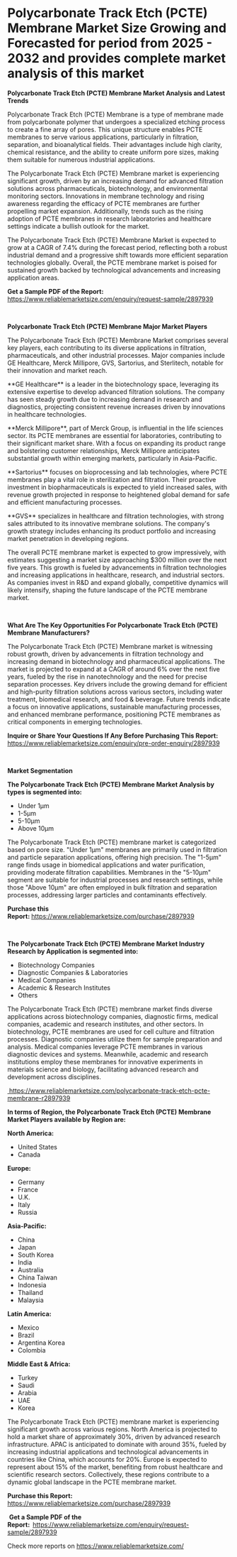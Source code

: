 <p><h1>Polycarbonate Track Etch (PCTE) Membrane Market Size Growing and Forecasted for period from 2025 - 2032 and provides complete market analysis of this market</h1></p><p><strong>Polycarbonate Track Etch (PCTE) Membrane Market Analysis and Latest Trends</strong></p>
<p><p>Polycarbonate Track Etch (PCTE) Membrane is a type of membrane made from polycarbonate polymer that undergoes a specialized etching process to create a fine array of pores. This unique structure enables PCTE membranes to serve various applications, particularly in filtration, separation, and bioanalytical fields. Their advantages include high clarity, chemical resistance, and the ability to create uniform pore sizes, making them suitable for numerous industrial applications.</p><p>The Polycarbonate Track Etch (PCTE) Membrane market is experiencing significant growth, driven by an increasing demand for advanced filtration solutions across pharmaceuticals, biotechnology, and environmental monitoring sectors. Innovations in membrane technology and rising awareness regarding the efficacy of PCTE membranes are further propelling market expansion. Additionally, trends such as the rising adoption of PCTE membranes in research laboratories and healthcare settings indicate a bullish outlook for the market. </p><p>The Polycarbonate Track Etch (PCTE) Membrane Market is expected to grow at a CAGR of 7.4% during the forecast period, reflecting both a robust industrial demand and a progressive shift towards more efficient separation technologies globally. Overall, the PCTE membrane market is poised for sustained growth backed by technological advancements and increasing application areas.</p></p>
<p><strong>Get a Sample PDF of the Report:&nbsp;</strong> <a href="https://www.reliablemarketsize.com/enquiry/request-sample/2897939?utm_campaign=3530&utm_medium=2&utm_source=Github&utm_content=ia&utm_term=15032025&utm_id=polycarbonate-track-etch-pcte-membrane">https://www.reliablemarketsize.com/enquiry/request-sample/2897939</a></p>
<p>&nbsp;</p>
<p><strong>Polycarbonate Track Etch (PCTE) Membrane Major Market Players</strong></p>
<p><p>The Polycarbonate Track Etch (PCTE) Membrane Market comprises several key players, each contributing to its diverse applications in filtration, pharmaceuticals, and other industrial processes. Major companies include GE Healthcare, Merck Millipore, GVS, Sartorius, and Sterlitech, notable for their innovation and market reach.</p><p>**GE Healthcare** is a leader in the biotechnology space, leveraging its extensive expertise to develop advanced filtration solutions. The company has seen steady growth due to increasing demand in research and diagnostics, projecting consistent revenue increases driven by innovations in healthcare technologies.</p><p>**Merck Millipore**, part of Merck Group, is influential in the life sciences sector. Its PCTE membranes are essential for laboratories, contributing to their significant market share. With a focus on expanding its product range and bolstering customer relationships, Merck Millipore anticipates substantial growth within emerging markets, particularly in Asia-Pacific.</p><p>**Sartorius** focuses on bioprocessing and lab technologies, where PCTE membranes play a vital role in sterilization and filtration. Their proactive investment in biopharmaceuticals is expected to yield increased sales, with revenue growth projected in response to heightened global demand for safe and efficient manufacturing processes.</p><p>**GVS** specializes in healthcare and filtration technologies, with strong sales attributed to its innovative membrane solutions. The company's growth strategy includes enhancing its product portfolio and increasing market penetration in developing regions.</p><p>The overall PCTE membrane market is expected to grow impressively, with estimates suggesting a market size approaching $300 million over the next five years. This growth is fueled by advancements in filtration technologies and increasing applications in healthcare, research, and industrial sectors. As companies invest in R&D and expand globally, competitive dynamics will likely intensify, shaping the future landscape of the PCTE membrane market.</p></p>
<p>&nbsp;</p>
<p><strong>What Are The Key Opportunities For Polycarbonate Track Etch (PCTE) Membrane Manufacturers?</strong></p>
<p><p>The Polycarbonate Track Etch (PCTE) Membrane market is witnessing robust growth, driven by advancements in filtration technology and increasing demand in biotechnology and pharmaceutical applications. The market is projected to expand at a CAGR of around 6% over the next five years, fueled by the rise in nanotechnology and the need for precise separation processes. Key drivers include the growing demand for efficient and high-purity filtration solutions across various sectors, including water treatment, biomedical research, and food & beverage. Future trends indicate a focus on innovative applications, sustainable manufacturing processes, and enhanced membrane performance, positioning PCTE membranes as critical components in emerging technologies.</p></p>
<p><strong>Inquire or Share Your Questions If Any Before Purchasing This Report:</strong> <a href="https://www.reliablemarketsize.com/enquiry/pre-order-enquiry/2897939?utm_campaign=3530&utm_medium=2&utm_source=Github&utm_content=ia&utm_term=15032025&utm_id=polycarbonate-track-etch-pcte-membrane">https://www.reliablemarketsize.com/enquiry/pre-order-enquiry/2897939</a></p>
<p>&nbsp;</p>
<p><strong>Market Segmentation</strong></p>
<p><strong>The Polycarbonate Track Etch (PCTE) Membrane Market Analysis by types is segmented into:</strong></p>
<p><ul><li>Under 1µm</li><li>1-5µm</li><li>5-10µm</li><li>Above 10µm</li></ul></p>
<p><p>The Polycarbonate Track Etch (PCTE) membrane market is categorized based on pore size. "Under 1µm" membranes are primarily used in filtration and particle separation applications, offering high precision. The "1-5µm" range finds usage in biomedical applications and water purification, providing moderate filtration capabilities. Membranes in the "5-10µm" segment are suitable for industrial processes and research settings, while those "Above 10µm" are often employed in bulk filtration and separation processes, addressing larger particles and contaminants effectively.</p></p>
<p><strong>Purchase this Report:&nbsp;</strong><a href="https://www.reliablemarketsize.com/purchase/2897939?utm_campaign=3530&utm_medium=2&utm_source=Github&utm_content=ia&utm_term=15032025&utm_id=polycarbonate-track-etch-pcte-membrane">https://www.reliablemarketsize.com/purchase/2897939</a></p>
<p>&nbsp;</p>
<p><strong>The Polycarbonate Track Etch (PCTE) Membrane Market Industry Research by Application is segmented into:</strong></p>
<p><ul><li>Biotechnology Companies</li><li>Diagnostic Companies & Laboratories</li><li>Medical Companies</li><li>Academic & Research Institutes</li><li>Others</li></ul></p>
<p><p>The Polycarbonate Track Etch (PCTE) membrane market finds diverse applications across biotechnology companies, diagnostic firms, medical companies, academic and research institutes, and other sectors. In biotechnology, PCTE membranes are used for cell culture and filtration processes. Diagnostic companies utilize them for sample preparation and analysis. Medical companies leverage PCTE membranes in various diagnostic devices and systems. Meanwhile, academic and research institutions employ these membranes for innovative experiments in materials science and biology, facilitating advanced research and development across disciplines.</p></p>
<p><a href="https://www.reliablemarketsize.com/polycarbonate-track-etch-pcte-membrane-r2897939?utm_campaign=3530&utm_medium=2&utm_source=Github&utm_content=ia&utm_term=15032025&utm_id=polycarbonate-track-etch-pcte-membrane">&nbsp;https://www.reliablemarketsize.com/polycarbonate-track-etch-pcte-membrane-r2897939</a></p>
<p><strong>In terms of Region, the Polycarbonate Track Etch (PCTE) Membrane Market Players available by Region are:</strong></p>
<p>
    <p> <strong> North America: </strong>
        <ul>
            <li>United States</li>
            <li>Canada</li>
        </ul>
        </p> 
    <p> <strong> Europe: </strong>
        <ul>
            <li>Germany</li>
            <li>France</li>
            <li>U.K.</li>
            <li>Italy</li>
            <li>Russia</li>
        </ul>
        </p> 
    <p> <strong> Asia-Pacific: </strong>
        <ul>
            <li>China</li>
            <li>Japan</li>
            <li>South Korea</li>
            <li>India</li>
            <li>Australia</li>
            <li>China Taiwan</li>
            <li>Indonesia</li>
            <li>Thailand</li>
            <li>Malaysia</li>
        </ul>
        </p> 
    <p> <strong> Latin America: </strong>
        <ul>
            <li>Mexico</li>
            <li>Brazil</li>
            <li>Argentina Korea</li>
            <li>Colombia</li>
        </ul>
        </p> 
    <p> <strong> Middle East & Africa: </strong>
        <ul>
            <li>Turkey</li>
            <li>Saudi</li>
            <li>Arabia</li>
            <li>UAE</li>
            <li>Korea</li>
        </ul>
    </p>
    </p>
<p><p>The Polycarbonate Track Etch (PCTE) membrane market is experiencing significant growth across various regions. North America is projected to hold a market share of approximately 30%, driven by advanced research infrastructure. APAC is anticipated to dominate with around 35%, fueled by increasing industrial applications and technological advancements in countries like China, which accounts for 20%. Europe is expected to represent about 15% of the market, benefiting from robust healthcare and scientific research sectors. Collectively, these regions contribute to a dynamic global landscape in the PCTE membrane market.</p></p>
<p><strong>Purchase this Report: </strong><a href="https://www.reliablemarketsize.com/purchase/2897939?utm_campaign=3530&utm_medium=2&utm_source=Github&utm_content=ia&utm_term=15032025&utm_id=polycarbonate-track-etch-pcte-membrane">https://www.reliablemarketsize.com/purchase/2897939</a></p>
<p>&nbsp;<strong>Get a Sample PDF of the Report:&nbsp;&nbsp;</strong><a href="https://www.reliablemarketsize.com/enquiry/request-sample/2897939?utm_campaign=3530&utm_medium=2&utm_source=Github&utm_content=ia&utm_term=15032025&utm_id=polycarbonate-track-etch-pcte-membrane">https://www.reliablemarketsize.com/enquiry/request-sample/2897939</a></p>
<p><strong></strong></p>
<p>Check more reports on <a href="https://www.reliablemarketsize.com/?utm_campaign=3530&utm_medium=2&utm_source=Github&utm_content=ia&utm_term=15032025&utm_id=polycarbonate-track-etch-pcte-membrane">https://www.reliablemarketsize.com/</a></p>